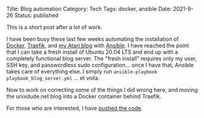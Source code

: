 Title: Blog automation
Category: Tech
Tags: docker, ansible
Date: 2021-9-26
Status: published

This is a short post after a lot of work.

I have been busy these last few weeks automating the installation of [Docker](https://www.docker.com),
[Traefik](https://traefik.io/traefik/), and [my Atari blog](https://www.ataridude.net) with [Ansible](https://www.ansible.com/).
I have reached the point that I can take a fresh install of Ubuntu 20.04 LTS and end up with a
completely functional blog server.  The "fresh install" requires only my user, SSH key, and passwordless
sudo configuration... once I have that, Ansible takes care of everything else.  I simply run
```ansible-playbook playbook_blog_server.yml``` ... et voila.

Now to work on correcting some of the things I did wrong here, and moving the unixdude.net blog into a
Docker container behind Traefik.

For those who are interested, I have [pushed the code](https://github.com/ataridude/ansible).
